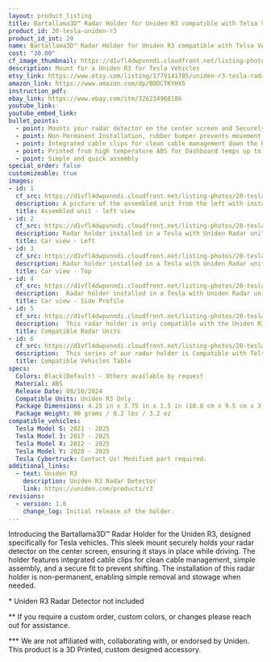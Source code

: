 ```yaml
---
layout: product_listing
title: Bartallama3D™ Radar Holder for Uniden R3 compatible with Telsa Vehicles
product_id: 20-tesla-uniden-r3
product_id_int: 20
name: Bartallama3D™ Radar Holder for Uniden R3 compatible with Telsa Vehicles
cost: "30.00"
cf_image_thumbnail: https://d1vfl4dwpvnndi.cloudfront.net/listing-photos/20-tesla-uniden-r3/1.jpg
description: Mount for a Uniden R3 for Tesla Vehicles
etsy_link: https://www.etsy.com/listing/1779141705/uniden-r3-tesla-radar-holder-by
amazon_link: https://www.amazon.com/dp/B0DCTKYHX5
instruction_pdf: 
ebay_link: https://www.ebay.com/itm/326234968186
youtube_link: 
youtube_embed_link: 
bullet_points:
  - point: Mounts your radar detector on the center screen and Securely holds the radar detector
  - point: Non-Permanent Installation, rubber bumper prevents movement and enables easy removal for storage
  - point: Integrated cable clips for clean cable management down the back of your screen
  - point: Printed from high temperature ABS for Dashboard temps up to 160F (MAX 212F)
  - point: Simple and quick assembly
special_order: false
customizeable: true
images:
- id: 1
  cf_src: https://d1vfl4dwpvnndi.cloudfront.net/listing-photos/20-tesla-uniden-r3/1.jpg
  description: A picture of the assembled unit from the left with installed Uniden R3 radar unit
  title: Assembled unit - left view
- id: 2
  cf_src: https://d1vfl4dwpvnndi.cloudfront.net/listing-photos/20-tesla-uniden-r3/2.jpg
  description: Radar holder installed in a Tesla with Uniden Radar unit installed from the left
  title: Car view - Left
- id: 3
  cf_src: https://d1vfl4dwpvnndi.cloudfront.net/listing-photos/20-tesla-uniden-r3/3.jpg
  description: Radar holder installed in a Tesla with Uniden Radar unit installed from the top
  title: Car view - Top
- id: 4
  cf_src: https://d1vfl4dwpvnndi.cloudfront.net/listing-photos/20-tesla-uniden-r3/4.jpg
  description:  Radar holder installed in a Tesla with Uniden Radar unit installed showing the side profile with cable clips
  title: Car view - Side Profile
- id: 5
  cf_src: https://d1vfl4dwpvnndi.cloudfront.net/listing-photos/20-tesla-uniden-r3/5.jpg
  description:  This radar holder is only compatible with the Uniden R3. It was designed around the unique shape of the R3 and only fits that specific radar unit perfectly. 
  title: Compatible Radar Units
- id: 6
  cf_src: https://d1vfl4dwpvnndi.cloudfront.net/listing-photos/20-tesla-uniden-r3/Compatible-Vehicles-Table.jpg
  description:  This series of our radar holder is Compatible with Telsa vehicles featuring the large landscape display in the vehicle. Cybertrucks require a different screen backer part and can be requested at purchase. 
  title: Compatible Vehicles Table
specs:
  Colors: Black(Default) - Others available by request 
  Material: ABS
  Release Date: 08/10/2024
  Compatible Units: Uniden R3 Only
  Package Dimensions: 4.25 in x 3.75 in x 1.5 in (10.8 cm x 9.5 cm x 3.8cm) [HxWxD]
  Package Weight: 90 grams / 0.2 lbs / 3.2 oz
compatible_vehicles:
  Tesla Model S: 2021 - 2025
  Tesla Model 3: 2017 - 2025
  Tesla Model X: 2022 - 2025
  Tesla Model Y: 2020 - 2025
  Tesla Cybertruck: Contact Us! Modified part required.
additional_links:
  - text: Uniden R3
    description: Uniden R3 Radar Detector
    link: https://uniden.com/products/r3
revisions:
  - version: 1.0
    change_log: Initial release of the holder.
---
```


Introducing the Bartallama3D™ Radar Holder for the Uniden R3, designed specifically for Tesla vehicles. This sleek mount securely holds your radar detector on the center screen, ensuring it stays in place while driving. The holder features integrated cable clips for clean cable management, simple assembly, and a secure fit to prevent shifting. The installation of this radar holder is non-permanent, enabling simple removal and stowage when needed. 

\* Uniden R3 Radar Detector not included

\*\* If you require a custom order, custom colors, or changes please reach out for assistance.

\*\*\* We are not affiliated with, collaborating with, or endorsed by Uniden. This product is a 3D Printed, custom designed accessory.